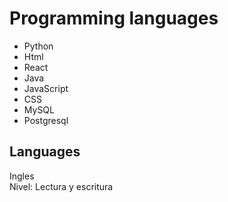 <h1>Programming languages</h1>
<ul>
<li>Python</li>
<li>Html</li>
<li>React</li>
<li>Java</li>
<li>JavaScript</li>
<li>CSS</li>
<li>MySQL</li>
<li>Postgresql</li>
</ul>
<h2>Languages</h2>
<span>Ingles<span><br>
<span>Nivel: Lectura y escritura</span>

<!--
**Afrejef69/afrejef69** is a ✨ _special_ ✨ repository because its `README.md` (this file) appears on your GitHub profile.

Here are some ideas to get you started:

- 🔭 I’m currently working on ...
- 🌱 I’m currently learning ...
- 👯 I’m looking to collaborate on ...
- 🤔 I’m looking for help with ...
- 💬 Ask me about ...
- 📫 How to reach me: ...
- 😄 Pronouns: ...
- ⚡ Fun fact: ...
-->
